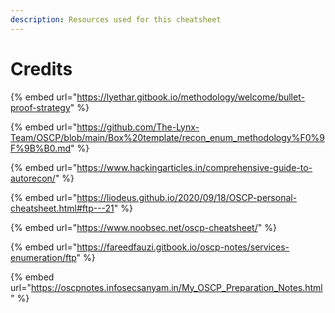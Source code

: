 ```yaml
---
description: Resources used for this cheatsheet
---
```


# Credits

{% embed url="https://lyethar.gitbook.io/methodology/welcome/bullet-proof-strategy" %}

{% embed url="https://github.com/The-Lynx-Team/OSCP/blob/main/Box%20template/recon_enum_methodology%F0%9F%9B%B0.md" %}

{% embed url="https://www.hackingarticles.in/comprehensive-guide-to-autorecon/" %}

{% embed url="https://liodeus.github.io/2020/09/18/OSCP-personal-cheatsheet.html#ftp---21" %}

{% embed url="https://www.noobsec.net/oscp-cheatsheet/" %}

{% embed url="https://fareedfauzi.gitbook.io/oscp-notes/services-enumeration/ftp" %}

{% embed url="https://oscpnotes.infosecsanyam.in/My_OSCP_Preparation_Notes.html" %}

